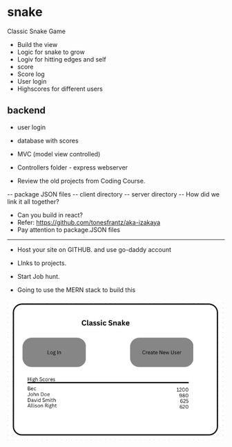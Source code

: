 # snake

Classic Snake Game

-   Build the view
-   Logic for snake to grow
-   Logiv for hitting edges and self
-   score
-   Score log
-   User login
-   Highscores for different users

## backend

-   user login
-   database with scores
-   MVC (model view controlled)
-   Controllers folder - express webserver

-   Review the old projects from Coding Course.

-- package JSON files
-- client directory
-- server directory
-- How did we link it all together?

-   Can you build in react?
-   Refer: https://github.com/tonesfrantz/aka-izakaya
-   Pay attention to package.JSON files

---

-   Host your site on GITHUB. and use go-daddy account
-   LInks to projects.
-   Start Job hunt.

-   Going to use the MERN stack to build this

![Welcome Page](wireframe/welcome_page.jpg)
